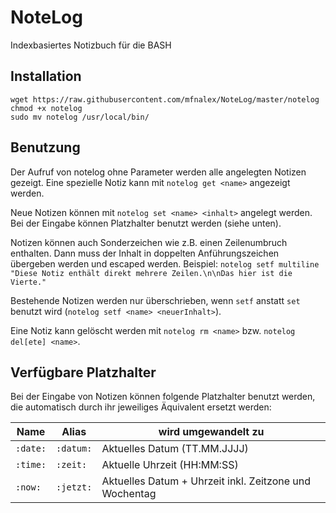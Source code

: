 # NoteLog
Indexbasiertes Notizbuch für die BASH

## Installation
```
wget https://raw.githubusercontent.com/mfnalex/NoteLog/master/notelog
chmod +x notelog
sudo mv notelog /usr/local/bin/
```

## Benutzung
Der Aufruf von notelog ohne Parameter werden alle angelegten Notizen gezeigt. Eine spezielle Notiz kann mit ```notelog get <name>``` angezeigt werden.

Neue Notizen können mit ```notelog set <name> <inhalt>``` angelegt werden. Bei der Eingabe können Platzhalter benutzt werden (siehe unten).

Notizen können auch Sonderzeichen wie z.B. einen Zeilenumbruch enthalten. Dann muss der Inhalt in doppelten Anführungszeichen übergeben werden und escaped werden. Beispiel: ```notelog setf multiline "Diese Notiz enthält direkt mehrere Zeilen.\n\nDas hier ist die Vierte."```

Bestehende Notizen werden nur überschrieben, wenn ```setf``` anstatt ```set``` benutzt wird (```notelog setf <name> <neuerInhalt>```).

Eine Notiz kann gelöscht werden mit ```notelog rm <name>``` bzw. ```notelog del[ete] <name>```.

## Verfügbare Platzhalter
Bei der Eingabe von Notizen können folgende Platzhalter benutzt werden, die automatisch durch ihr jeweiliges Äquivalent ersetzt werden:

| Name          | Alias         | wird umgewandelt zu                                      |
| ------------- |---------------| ---------------------------------------------------------|
| `:date:`      | `:datum:`     | Aktuelles Datum (TT.MM.JJJJ)                             |
| `:time:`      | `:zeit:`      | Aktuelle Uhrzeit (HH:MM:SS)                              |
| `:now:`       | `:jetzt:`     | Aktuelles Datum + Uhrzeit inkl. Zeitzone und Wochentag   |
